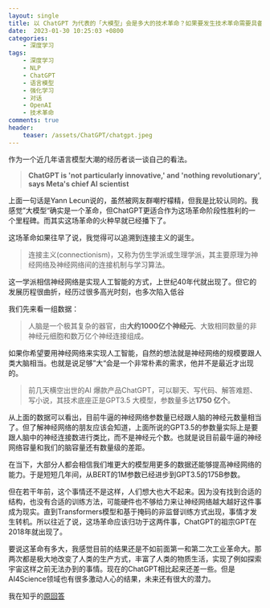 ```yaml
---
layout: single
title: 以 ChatGPT 为代表的「大模型」会是多大的技术革命？如果要发生技术革命需要具备哪些条件？
date:  2023-01-30 10:25:03 +0800
categories: 
    - 深度学习
tags: 
    - 深度学习
    - NLP
    - ChatGPT
    - 语言模型
    - 强化学习
    - 对话
    - OpenAI
    - 技术革命
comments: true
header:
    teaser: /assets/ChatGPT/chatgpt.jpeg
---
```


作为一个近几年语言模型大潮的经历者谈一谈自己的看法。

> ****ChatGPT is 'not particularly innovative,' and 'nothing revolutionary', says Meta's chief AI scientist****
> 

上面一句话是Yann Lecun说的，虽然被网友群嘲柠檬精，但我是比较认同的。我感觉”大模型“确实是一个革命，但ChatGPT更适合作为这场革命阶段性胜利的一个里程碑。而其实这场革命的火种早就已经播下了。

这场革命如果往早了说，我觉得可以追溯到连接主义的诞生。

> 连接主义(connectionism)，又称为仿生学派或生理学派，其主要原理为神经网络及神经网络间的连接机制与学习算法。
> 

这一学派相信神经网络是实现人工智能的方式，上世纪40年代就出现了。但它的发展历程很曲折，经历过很多高光时刻，也多次陷入低谷

我们先来看一组数据：

> 人脑是一个极其复杂的器官，由**大约1000亿个神经元**、大致相同数量的非神经元细胞和数万亿个神经连接组成。
> 

如果你希望要用神经网络来实现人工智能，自然的想法就是神经网络的规模要跟人类大脑相当。也就是说足够”大“会是一个非常朴素的需求，他并不是最近才出现的。

> 前几天横空出世的AI 爆款产品ChatGPT，可以聊天、写代码、解答难题、写小说，其技术底座正是GPT3.5 大模型，参数量多达**1750 亿个**。
> 

从上面的数据可以看出，目前牛逼的神经网络参数量已经跟人脑的神经元数量相当了。但了解神经网络的朋友应该会知道，上面所说的GPT3.5的参数量实际上是要跟人脑中的神经连接数进行类比，而不是神经元个数。也就是说目前最牛逼的神经网络容量和我们的脑容量还有数量级的差距。

在当下，大部分人都会相信我们堆更大的模型用更多的数据还能够提高神经网络的能力。于是短短几年间，从BERT的1M参数已经进步到GPT3.5的175B参数。

但在若干年前，这个事情还不是这样，人们想大也大不起来。因为没有找到合适的结构，也没有合适的训练方法，可能硬件也不够给力来让神经网络越大越好这件事成为现实。直到Transformers模型和基于掩码的非监督训练方式出现，事情才发生转机。所以往近了说，这场革命应该归功于这两件事，ChatGPT的祖宗GPT在2018年就出现了。

要说这革命有多大，我感觉目前的结果还是不如前面第一和第二次工业革命大。那两次都是极大地改变了人类的生产方式，丰富了人类的物质生活，实现了例如探索宇宙这样之前无法办到的事情。现在的ChatGPT相比起来还差一些。但是AI4Science领域也有很多激动人心的结果，未来还有很大的潜力。

我在知乎的[原回答](https://www.zhihu.com/answer/2868758511)